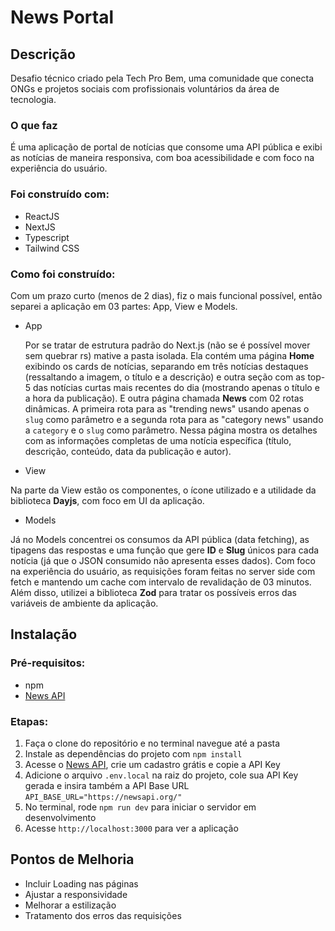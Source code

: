 # News Portal

## Descrição

Desafio técnico criado pela Tech Pro Bem, uma comunidade que conecta ONGs e projetos sociais com profissionais voluntários da área de tecnologia.

### O que faz

É uma aplicação de portal de notícias que consome uma API pública e exibi as notícias de maneira responsiva, com boa acessibilidade e com foco na experiência do usuário. 

### Foi construído com:

- ReactJS
- NextJS
- Typescript
- Tailwind CSS

### Como foi construído:

Com um prazo curto (menos de 2 dias), fiz o mais funcional possível, então separei a aplicação em 03 partes: App, View e Models.

- App

  Por se tratar de estrutura padrão do Next.js (não se é possível mover sem quebrar rs) mative a pasta isolada. Ela contém uma página **Home** exibindo os cards de notícias, separando em três notícias destaques (ressaltando a imagem, o título e a descrição) e outra seção com as top-5 das notícias curtas mais recentes do dia (mostrando apenas o título e a hora da publicação).
  E outra página chamada **News** com 02 rotas dinâmicas. A primeira rota para as "trending news" usando apenas o `slug` como parâmetro e a segunda rota para as "category news" usando a `category` e o `slug` como parâmetro. Nessa página mostra os detalhes com as informações completas de uma notícia específica (título, descrição, conteúdo, data da publicação e autor). 

- View
  
Na parte da View estão os componentes, o ícone utilizado e a utilidade da biblioteca **Dayjs**, com foco em UI da aplicação.

- Models
  
Já no Models concentrei os consumos da API pública (data fetching), as tipagens das respostas e uma função que gere **ID** e **Slug** únicos para cada notícia (já que o JSON consumido não apresenta esses dados). Com foco na experiência do usuário, as requisições foram feitas no server side com fetch e mantendo um cache com intervalo de revalidação de 03 minutos. Além disso, utilizei a biblioteca **Zod** para tratar os possíveis erros das variáveis de ambiente da aplicação.

## Instalação

### Pré-requisitos:

- npm
- [News API](https://newsapi.org/)
  
### Etapas:

1. Faça o clone do repositório e no terminal navegue até a pasta
2. Instale as dependências do projeto com `npm install`
3. Acesse o [News API](https://newsapi.org/), crie um cadastro grátis e copie a API Key
4. Adicione o arquivo `.env.local` na raiz do projeto, cole sua API Key gerada e insira também a API Base URL `API_BASE_URL="https://newsapi.org/"` 
5. No terminal, rode `npm run dev` para iniciar o servidor em desenvolvimento
6. Acesse `http://localhost:3000` para ver a aplicação

## Pontos de Melhoria

- Incluir Loading nas páginas
- Ajustar a responsividade
- Melhorar a estilização
- Tratamento dos erros das requisições
  
